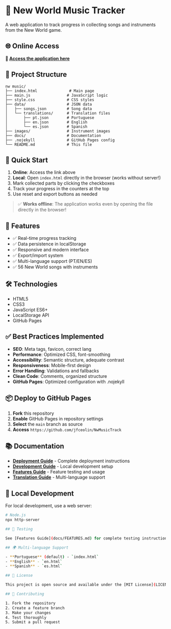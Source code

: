 # 🎵 New World Music Tracker

A web application to track progress in collecting songs and instruments from the New World game.

## 🌐 Online Access

**🔗 [Access the application here](https://github.com/jfceolin/NwMusicTrack/)**

## 📁 Project Structure

```
nw music/
├── index.html              # Main page
├── main.js                # JavaScript logic
├── style.css              # CSS styles
├── data/                  # JSON data
│   ├── songs.json         # Song data
│   └── translations/      # Translation files
│       ├── pt.json        # Portuguese
│       ├── en.json        # English
│       └── es.json        # Spanish
├── images/                # Instrument images
├── docs/                  # Documentation
├── .nojekyll              # GitHub Pages config
└── README.md              # This file
```

## 🚀 Quick Start

1. **Online**: Access the link above
2. **Local**: Open `index.html` directly in the browser (works without server!)
3. Mark collected parts by clicking the checkboxes
4. Track your progress in the counters at the top
5. Use reset and export buttons as needed

> ✅ **Works offline**: The application works even by opening the file directly in the browser!

## 🎯 Features

- ✅ Real-time progress tracking
- ✅ Data persistence in localStorage
- ✅ Responsive and modern interface
- ✅ Export/import system
- ✅ Multi-language support (PT/EN/ES)
- ✅ 56 New World songs with instruments

## 🛠️ Technologies

- HTML5
- CSS3
- JavaScript ES6+
- LocalStorage API
- GitHub Pages

## ✅ Best Practices Implemented

- **SEO**: Meta tags, favicon, correct lang
- **Performance**: Optimized CSS, font-smoothing
- **Accessibility**: Semantic structure, adequate contrast
- **Responsiveness**: Mobile-first design
- **Error Handling**: Validations and fallbacks
- **Clean Code**: Comments, organized structure
- **GitHub Pages**: Optimized configuration with .nojekyll

## 📦 Deploy to GitHub Pages

1. **Fork** this repository
2. **Enable** GitHub Pages in repository settings
3. **Select** the `main` branch as source
4. **Access** `https://github.com/jfceolin/NwMusicTrack`

## 📚 Documentation

- **[Deployment Guide](docs/DEPLOYMENT.md)** - Complete deployment instructions
- **[Development Guide](docs/DEVELOPMENT.md)** - Local development setup
- **[Features Guide](docs/FEATURES.md)** - Feature testing and usage
- **[Translation Guide](docs/TRANSLATION.md)** - Multi-language support

## 🔧 Local Development

For local development, use a web server:

```bash
# Node.js
npx http-server

## 🧪 Testing

See [Features Guide](docs/FEATURES.md) for complete testing instructions.

## 🌍 Multi-language Support

- **Portuguese** (default) - `index.html`
- **English** - `en.html`
- **Spanish** - `es.html`

## 📄 License

This project is open source and available under the [MIT License](LICENSE).

## 🤝 Contributing

1. Fork the repository
2. Create a feature branch
3. Make your changes
4. Test thoroughly
5. Submit a pull request
